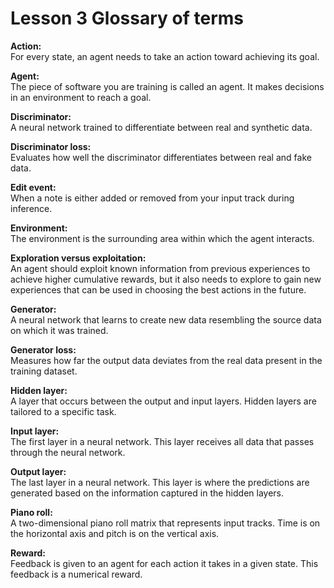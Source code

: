 # Lesson 3 Glossary of terms

**Action:**<br>
For every state, an agent needs to take an action toward achieving its goal.

**Agent:**<br>
The piece of software you are training is called an agent. It makes decisions in an environment to reach a goal.

**Discriminator:**<br>
A neural network trained to differentiate between real and synthetic data.

**Discriminator loss:**<br>
Evaluates how well the discriminator differentiates between real and fake data.

**Edit event:**<br>
When a note is either added or removed from your input track during inference.

**Environment:**<br>
The environment is the surrounding area within which the agent interacts.

**Exploration versus exploitation:**<br>
An agent should exploit known information from previous experiences to achieve higher cumulative rewards, but it also needs to explore to gain new experiences that can be used in choosing the best actions in the future.

**Generator:**<br>
A neural network that learns to create new data resembling the source data on which it was trained.

**Generator loss:**<br>
Measures how far the output data deviates from the real data present in the training dataset.

**Hidden layer:**<br>
A layer that occurs between the output and input layers. Hidden layers are tailored to a specific task.

**Input layer:**<br>
The first layer in a neural network. This layer receives all data that passes through the neural network.

**Output layer:**<br>
The last layer in a neural network. This layer is where the predictions are generated based on the information captured in the hidden layers.

**Piano roll:**<br>
A two-dimensional piano roll matrix that represents input tracks. Time is on the horizontal axis and pitch is on the vertical axis.

**Reward:**<br>
Feedback is given to an agent for each action it takes in a given state. This feedback is a numerical reward.